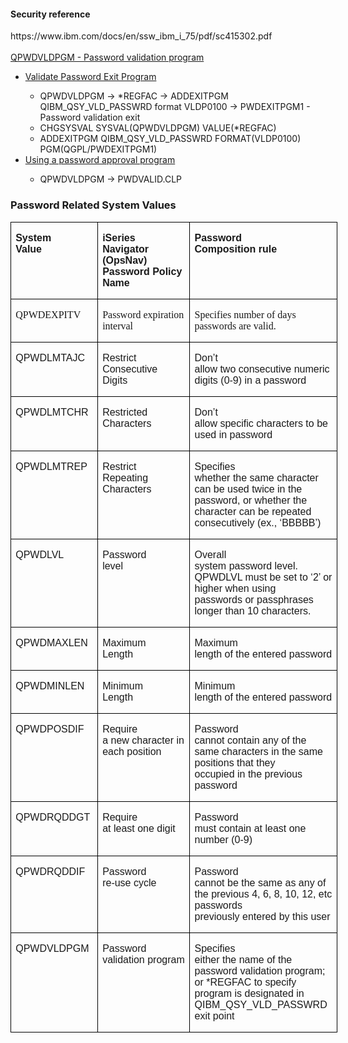<h4>Security reference</h4>
https://www.ibm.com/docs/en/ssw_ibm_i_75/pdf/sc415302.pdf<br />
<br >
<a href="https://www.ibm.com/docs/en/i/7.5?topic=ssw_ibm_i_75/apis/xsyvlphr.html">QPWDVLDPGM - Password validation program</a><br />
<ul>
<li><a href="https://www.ibm.com/docs/en/i/7.5?topic=ssw_ibm_i_75/apis/xsyvlphr.html">Validate Password Exit Program</a></li>
<ul>
<li>QPWDVLDPGM -> *REGFAC -> ADDEXITPGM QIBM_QSY_VLD_PASSWRD format VLDP0100 -> PWDEXITPGM1 - Password validation exit</li>
<li>CHGSYSVAL SYSVAL(QPWDVLDPGM) VALUE(*REGFAC)</li>
<li>ADDEXITPGM QIBM_QSY_VLD_PASSWRD FORMAT(VLDP0100) PGM(QGPL/PWDEXITPGM1)</li>
</ul>
<li><a href="https://www.ibm.com/docs/en/i/7.3?topic=qpwdvldpgm-using-password-approval-program">Using a password approval program</a></li>
<ul>
<li>QPWDVLDPGM -> PWDVALID.CLP</li>
</ul>
</ul>
</ul>

<h3>Password Related System Values</h3>
<table class="MsoNormalTable" border="0" cellspacing="0" cellpadding="0" width="523" style="width:5.45in;border-collapse:collapse;mso-yfti-tbllook:1184;mso-padding-alt:
 0in 0in 0in 0in"></p>
<tr style="mso-yfti-irow:0">
<td width="124" nowrap valign="top" style="width:92.7pt;border:solid windowtext 1.0pt;
  padding:0in 5.4pt 0in 5.4pt"></p>
<p class="MsoNormal" style="margin-bottom:0in;margin-bottom:.0001pt;line-height:
  normal"><b><span style='font-family:Arial;mso-fareast-font-family:"Times New Roman"'>System<br />
  Value </span></b><span style='font-family:"Times New Roman";mso-fareast-font-family:
  "Times New Roman"'></p>
<p></span></p>
</td>
<td width="172" valign="top" style="width:128.75pt;border:solid windowtext 1.0pt;
  border-left:none;padding:0in 5.4pt 0in 5.4pt"></p>
<p class="MsoNormal" style="margin-bottom:0in;margin-bottom:.0001pt;line-height:
  normal"><b><span style='font-family:Arial;mso-fareast-font-family:"Times New Roman"'>iSeries<br />
  Navigator (<span class="SpellE">OpsNav</span>) Password Policy Name</span></b><span style='font-family:"Times New Roman";mso-fareast-font-family:"Times New Roman"'></p>
<p></span></p>
</td>
<td width="228" valign="top" style="width:170.95pt;border:solid windowtext 1.0pt;
  border-left:none;padding:0in 5.4pt 0in 5.4pt"></p>
<p class="MsoNormal" style="margin-bottom:0in;margin-bottom:.0001pt;line-height:
  normal"><b><span style='font-family:Arial;mso-fareast-font-family:"Times New Roman"'>Password<br />
  Composition rule</span></b><span style='font-family:"Times New Roman";
  mso-fareast-font-family:"Times New Roman"'></p>
<p></span></p>
</td>
</tr>
<tr style="mso-yfti-irow:1;height:37.25pt">
<td width="124" nowrap valign="top" style="width:92.7pt;border:solid windowtext 1.0pt;
  border-top:none;padding:0in 5.4pt 0in 5.4pt;height:37.25pt"></p>
<p class="MsoNormal" style="margin-bottom:0in;margin-bottom:.0001pt;line-height:
  normal"><span style='font-family:"Times New Roman";mso-fareast-font-family:
  "Times New Roman"'>QPWDEXPITV</p>
<p></span></p>
</td>
<td width="172" valign="top" style="width:128.75pt;border-top:none;border-left:
  none;border-bottom:solid windowtext 1.0pt;border-right:solid windowtext 1.0pt;
  padding:0in 5.4pt 0in 5.4pt;height:37.25pt"></p>
<p class="MsoNormal" style="margin-bottom:0in;margin-bottom:.0001pt;line-height:
  normal"><span style='font-family:"Times New Roman";mso-fareast-font-family:
  "Times New Roman"'>Password expiration interval</p>
<p></span></p>
</td>
<td width="228" valign="top" style="width:170.95pt;border-top:none;border-left:
  none;border-bottom:solid windowtext 1.0pt;border-right:solid windowtext 1.0pt;
  padding:0in 5.4pt 0in 5.4pt;height:37.25pt"></p>
<p class="MsoNormal" style="margin-bottom:0in;margin-bottom:.0001pt;line-height:
  normal"><span style='font-family:"Times New Roman";mso-fareast-font-family:
  "Times New Roman"'>Specifies number of days passwords are valid.</p>
<p></span></p>
</td>
</tr>
<tr style="mso-yfti-irow:2">
<td width="124" nowrap valign="top" style="width:92.7pt;border:solid windowtext 1.0pt;
  border-top:none;padding:0in 5.4pt 0in 5.4pt"></p>
<p class="MsoNormal" style="margin-bottom:0in;margin-bottom:.0001pt;line-height:
  normal"><span style='font-family:Arial;mso-fareast-font-family:"Times New Roman"'>QPWDLMTAJC</span><span style='font-family:"Times New Roman";mso-fareast-font-family:"Times New Roman"'></p>
<p></span></p>
</td>
<td width="172" valign="top" style="width:128.75pt;border-top:none;border-left:
  none;border-bottom:solid windowtext 1.0pt;border-right:solid windowtext 1.0pt;
  padding:0in 5.4pt 0in 5.4pt"></p>
<p class="MsoNormal" style="margin-bottom:0in;margin-bottom:.0001pt;line-height:
  normal"><span style='font-family:Arial;mso-fareast-font-family:"Times New Roman"'>Restrict<br />
  Consecutive Digits</span><span style='font-family:"Times New Roman";
  mso-fareast-font-family:"Times New Roman"'></p>
<p></span></p>
</td>
<td width="228" valign="top" style="width:170.95pt;border-top:none;border-left:
  none;border-bottom:solid windowtext 1.0pt;border-right:solid windowtext 1.0pt;
  padding:0in 5.4pt 0in 5.4pt"></p>
<p class="MsoNormal" style="margin-bottom:0in;margin-bottom:.0001pt;line-height:
  normal"><span style='font-family:Arial;mso-fareast-font-family:"Times New Roman"'>Don&#8217;t<br />
  allow two consecutive numeric digits (0-9) in a password</span><span style='font-family:"Times New Roman";mso-fareast-font-family:"Times New Roman"'></p>
<p></span></p>
</td>
</tr>
<tr style="mso-yfti-irow:3">
<td width="124" valign="top" style="width:92.7pt;border:solid windowtext 1.0pt;
  border-top:none;padding:0in 5.4pt 0in 5.4pt"></p>
<p class="MsoNormal" style="margin-bottom:0in;margin-bottom:.0001pt;line-height:
  normal"><span style='font-family:Arial;mso-fareast-font-family:"Times New Roman"'>QPWDLMTCHR</span><span style='font-family:"Times New Roman";mso-fareast-font-family:"Times New Roman"'></p>
<p></span></p>
</td>
<td width="172" valign="top" style="width:128.75pt;border-top:none;border-left:
  none;border-bottom:solid windowtext 1.0pt;border-right:solid windowtext 1.0pt;
  padding:0in 5.4pt 0in 5.4pt"></p>
<p class="MsoNormal" style="margin-bottom:0in;margin-bottom:.0001pt;line-height:
  normal"><span style='font-family:Arial;mso-fareast-font-family:"Times New Roman"'>Restricted<br />
  Characters</span><span style='font-family:"Times New Roman";mso-fareast-font-family:
  "Times New Roman"'></p>
<p></span></p>
</td>
<td width="228" valign="top" style="width:170.95pt;border-top:none;border-left:
  none;border-bottom:solid windowtext 1.0pt;border-right:solid windowtext 1.0pt;
  padding:0in 5.4pt 0in 5.4pt"></p>
<p class="MsoNormal" style="margin-bottom:0in;margin-bottom:.0001pt;line-height:
  normal"><span style='font-family:Arial;mso-fareast-font-family:"Times New Roman"'>Don&#8217;t<br />
  allow specific characters to be used in password</span><span style='font-family:"Times New Roman";mso-fareast-font-family:"Times New Roman"'></p>
<p></span></p>
</td>
</tr>
<tr style="mso-yfti-irow:4;height:95.75pt">
<td width="124" valign="top" style="width:92.7pt;border:solid windowtext 1.0pt;
  border-top:none;padding:0in 5.4pt 0in 5.4pt;height:95.75pt"></p>
<p class="MsoNormal" style="margin-bottom:0in;margin-bottom:.0001pt;line-height:
  normal"><span style='font-family:Arial;mso-fareast-font-family:"Times New Roman"'>QPWDLMTREP</span><span style='font-family:"Times New Roman";mso-fareast-font-family:"Times New Roman"'></p>
<p></span></p>
</td>
<td width="172" valign="top" style="width:128.75pt;border-top:none;border-left:
  none;border-bottom:solid windowtext 1.0pt;border-right:solid windowtext 1.0pt;
  padding:0in 5.4pt 0in 5.4pt;height:95.75pt"></p>
<p class="MsoNormal" style="margin-bottom:0in;margin-bottom:.0001pt;line-height:
  normal"><span style='font-family:Arial;mso-fareast-font-family:"Times New Roman"'>Restrict<br />
  Repeating Characters</span><span style='font-family:"Times New Roman";
  mso-fareast-font-family:"Times New Roman"'></p>
<p></span></p>
</td>
<td width="228" valign="top" style="width:170.95pt;border-top:none;border-left:
  none;border-bottom:solid windowtext 1.0pt;border-right:solid windowtext 1.0pt;
  padding:0in 5.4pt 0in 5.4pt;height:95.75pt"></p>
<p class="MsoNormal" style="margin-bottom:0in;margin-bottom:.0001pt;line-height:
  normal"><span style='font-family:Arial;mso-fareast-font-family:"Times New Roman"'>Specifies<br />
  whether the same character can be used twice in the password, or whether the<br />
  character can be repeated consecutively (ex., &#8216;BBBBB&#8217;)</span><span style='font-family:"Times New Roman";mso-fareast-font-family:"Times New Roman"'></p>
<p></span></p>
</td>
</tr>
<tr style="mso-yfti-irow:5">
<td width="124" valign="top" style="width:92.7pt;border:solid windowtext 1.0pt;
  border-top:none;padding:0in 5.4pt 0in 5.4pt"></p>
<p class="MsoNormal" style="margin-bottom:0in;margin-bottom:.0001pt;line-height:
  normal"><span style='font-family:Arial;mso-fareast-font-family:"Times New Roman"'>QPWDLVL</p>
<p></span></p>
</td>
<td width="172" valign="top" style="width:128.75pt;border-top:none;border-left:
  none;border-bottom:solid windowtext 1.0pt;border-right:solid windowtext 1.0pt;
  padding:0in 5.4pt 0in 5.4pt"></p>
<p class="MsoNormal" style="margin-bottom:0in;margin-bottom:.0001pt;line-height:
  normal"><span style='font-family:Arial;mso-fareast-font-family:"Times New Roman"'>Password<br />
  level</p>
<p></span></p>
</td>
<td width="228" valign="top" style="width:170.95pt;border-top:none;border-left:
  none;border-bottom:solid windowtext 1.0pt;border-right:solid windowtext 1.0pt;
  padding:0in 5.4pt 0in 5.4pt"></p>
<p class="MsoNormal" style="margin-bottom:0in;margin-bottom:.0001pt;line-height:
  normal"><span style='font-family:Arial;mso-fareast-font-family:"Times New Roman"'>Overall<br />
  system password level. QPWDLVL must be set to ‘2’ or higher when using<br />
  passwords or <span class="SpellE">passphrases</span> longer than 10 characters.</p>
<p></span></p>
</td>
</tr>
<tr style="mso-yfti-irow:6">
<td width="124" valign="top" style="width:92.7pt;border:solid windowtext 1.0pt;
  border-top:none;padding:0in 5.4pt 0in 5.4pt"></p>
<p class="MsoNormal" style="margin-bottom:0in;margin-bottom:.0001pt;line-height:
  normal"><span style='font-family:Arial;mso-fareast-font-family:"Times New Roman"'>QPWDMAXLEN</span><span style='font-family:"Times New Roman";mso-fareast-font-family:"Times New Roman"'></p>
<p></span></p>
</td>
<td width="172" valign="top" style="width:128.75pt;border-top:none;border-left:
  none;border-bottom:solid windowtext 1.0pt;border-right:solid windowtext 1.0pt;
  padding:0in 5.4pt 0in 5.4pt"></p>
<p class="MsoNormal" style="margin-bottom:0in;margin-bottom:.0001pt;line-height:
  normal"><span style='font-family:Arial;mso-fareast-font-family:"Times New Roman"'>Maximum<br />
  Length </span><span style='font-family:"Times New Roman";mso-fareast-font-family:
  "Times New Roman"'></p>
<p></span></p>
</td>
<td width="228" valign="top" style="width:170.95pt;border-top:none;border-left:
  none;border-bottom:solid windowtext 1.0pt;border-right:solid windowtext 1.0pt;
  padding:0in 5.4pt 0in 5.4pt"></p>
<p class="MsoNormal" style="margin-bottom:0in;margin-bottom:.0001pt;line-height:
  normal"><span style='font-family:Arial;mso-fareast-font-family:"Times New Roman"'>Maximum<br />
  length of the entered password </span><span style='font-family:"Times New Roman";
  mso-fareast-font-family:"Times New Roman"'></p>
<p></span></p>
</td>
</tr>
<tr style="mso-yfti-irow:7">
<td width="124" valign="top" style="width:92.7pt;border:solid windowtext 1.0pt;
  border-top:none;padding:0in 5.4pt 0in 5.4pt"></p>
<p class="MsoNormal" style="margin-bottom:0in;margin-bottom:.0001pt;line-height:
  normal"><span style='font-family:Arial;mso-fareast-font-family:"Times New Roman"'>QPWDMINLEN</span><span style='font-family:"Times New Roman";mso-fareast-font-family:"Times New Roman"'></p>
<p></span></p>
</td>
<td width="172" valign="top" style="width:128.75pt;border-top:none;border-left:
  none;border-bottom:solid windowtext 1.0pt;border-right:solid windowtext 1.0pt;
  padding:0in 5.4pt 0in 5.4pt"></p>
<p class="MsoNormal" style="margin-bottom:0in;margin-bottom:.0001pt;line-height:
  normal"><span style='font-family:Arial;mso-fareast-font-family:"Times New Roman"'>Minimum<br />
  Length </span><span style='font-family:"Times New Roman";mso-fareast-font-family:
  "Times New Roman"'></p>
<p></span></p>
</td>
<td width="228" valign="top" style="width:170.95pt;border-top:none;border-left:
  none;border-bottom:solid windowtext 1.0pt;border-right:solid windowtext 1.0pt;
  padding:0in 5.4pt 0in 5.4pt"></p>
<p class="MsoNormal" style="margin-bottom:0in;margin-bottom:.0001pt;line-height:
  normal"><span style='font-family:Arial;mso-fareast-font-family:"Times New Roman"'>Minimum<br />
  length of the entered password </span><span style='font-family:"Times New Roman";
  mso-fareast-font-family:"Times New Roman"'></p>
<p></span></p>
</td>
</tr>
<tr style="mso-yfti-irow:8">
<td width="124" valign="top" style="width:92.7pt;border:solid windowtext 1.0pt;
  border-top:none;padding:0in 5.4pt 0in 5.4pt"></p>
<p class="MsoNormal" style="margin-bottom:0in;margin-bottom:.0001pt;line-height:
  normal"><span style='font-family:Arial;mso-fareast-font-family:"Times New Roman"'>QPWDPOSDIF</span><span style='font-family:"Times New Roman";mso-fareast-font-family:"Times New Roman"'></p>
<p></span></p>
</td>
<td width="172" valign="top" style="width:128.75pt;border-top:none;border-left:
  none;border-bottom:solid windowtext 1.0pt;border-right:solid windowtext 1.0pt;
  padding:0in 5.4pt 0in 5.4pt"></p>
<p class="MsoNormal" style="margin-bottom:0in;margin-bottom:.0001pt;line-height:
  normal"><span style='font-family:Arial;mso-fareast-font-family:"Times New Roman"'>Require<br />
  a new character in each position</span><span style='font-family:"Times New Roman";
  mso-fareast-font-family:"Times New Roman"'></p>
<p></span></p>
</td>
<td width="228" valign="top" style="width:170.95pt;border-top:none;border-left:
  none;border-bottom:solid windowtext 1.0pt;border-right:solid windowtext 1.0pt;
  padding:0in 5.4pt 0in 5.4pt"></p>
<p class="MsoNormal" style="margin-bottom:0in;margin-bottom:.0001pt;line-height:
  normal"><span style='font-family:Arial;mso-fareast-font-family:"Times New Roman"'>Password<br />
  cannot contain any of the same characters in the same positions that they<br />
  occupied in the previous password</span><span style='font-family:"Times New Roman";
  mso-fareast-font-family:"Times New Roman"'></p>
<p></span></p>
</td>
</tr>
<tr style="mso-yfti-irow:9;height:52.1pt">
<td width="124" valign="top" style="width:92.7pt;border:solid windowtext 1.0pt;
  border-top:none;padding:0in 5.4pt 0in 5.4pt;height:52.1pt"></p>
<p class="MsoNormal" style="margin-bottom:0in;margin-bottom:.0001pt;line-height:
  normal"><span style='font-family:Arial;mso-fareast-font-family:"Times New Roman"'>QPWDRQDDGT</span><span style='font-family:"Times New Roman";mso-fareast-font-family:"Times New Roman"'></p>
<p></span></p>
</td>
<td width="172" valign="top" style="width:128.75pt;border-top:none;border-left:
  none;border-bottom:solid windowtext 1.0pt;border-right:solid windowtext 1.0pt;
  padding:0in 5.4pt 0in 5.4pt;height:52.1pt"></p>
<p class="MsoNormal" style="margin-bottom:0in;margin-bottom:.0001pt;line-height:
  normal"><span style='font-family:Arial;mso-fareast-font-family:"Times New Roman"'>Require<br />
  at least one digit</span><span style='font-family:"Times New Roman";
  mso-fareast-font-family:"Times New Roman"'></p>
<p></span></p>
</td>
<td width="228" valign="top" style="width:170.95pt;border-top:none;border-left:
  none;border-bottom:solid windowtext 1.0pt;border-right:solid windowtext 1.0pt;
  padding:0in 5.4pt 0in 5.4pt;height:52.1pt"></p>
<p class="MsoNormal" style="margin-bottom:0in;margin-bottom:.0001pt;line-height:
  normal"><span style='font-family:Arial;mso-fareast-font-family:"Times New Roman"'>Password<br />
  must contain at least one number (0-9)</span><span style='font-family:"Times New Roman";
  mso-fareast-font-family:"Times New Roman"'></p>
<p></span></p>
</td>
</tr>
<tr style="mso-yfti-irow:10;height:52.1pt">
<td width="124" valign="top" style="width:92.7pt;border:solid windowtext 1.0pt;
  border-top:none;padding:0in 5.4pt 0in 5.4pt;height:52.1pt"></p>
<p class="MsoNormal" style="margin-bottom:0in;margin-bottom:.0001pt;line-height:
  normal"><span style='font-family:Arial;mso-fareast-font-family:"Times New Roman"'>QPWDRQDDIF</span><span style='font-family:"Times New Roman";mso-fareast-font-family:"Times New Roman"'></p>
<p></span></p>
</td>
<td width="172" valign="top" style="width:128.75pt;border-top:none;border-left:
  none;border-bottom:solid windowtext 1.0pt;border-right:solid windowtext 1.0pt;
  padding:0in 5.4pt 0in 5.4pt;height:52.1pt"></p>
<p class="MsoNormal" style="margin-bottom:0in;margin-bottom:.0001pt;line-height:
  normal"><span style='font-family:Arial;mso-fareast-font-family:"Times New Roman"'>Password<br />
  re-use cycle</span><span style='font-family:"Times New Roman";mso-fareast-font-family:
  "Times New Roman"'></p>
<p></span></p>
</td>
<td width="228" valign="top" style="width:170.95pt;border-top:none;border-left:
  none;border-bottom:solid windowtext 1.0pt;border-right:solid windowtext 1.0pt;
  padding:0in 5.4pt 0in 5.4pt;height:52.1pt"></p>
<p class="MsoNormal" style="margin-bottom:0in;margin-bottom:.0001pt;line-height:
  normal"><span style='font-family:Arial;mso-fareast-font-family:"Times New Roman"'>Password<br />
  cannot be the same as any of the previous 4, 6, 8, 10, 12, etc passwords<br />
  previously entered by this user</span><span style='font-family:"Times New Roman";
  mso-fareast-font-family:"Times New Roman"'></p>
<p></span></p>
</td>
</tr>
<tr style="mso-yfti-irow:11;mso-yfti-lastrow:yes;page-break-inside:avoid">
<td width="124" valign="top" style="width:92.7pt;border:solid windowtext 1.0pt;
  border-top:none;mso-border-top-alt:solid windowtext 1.0pt;padding:0in 5.4pt 0in 5.4pt"></p>
<p class="MsoNormal" style="margin-bottom:0in;margin-bottom:.0001pt;line-height:
  normal"><span style='font-family:Arial;mso-fareast-font-family:"Times New Roman"'>QPWDVLDPGM</p>
<p></span></p>
</td>
<td width="172" valign="top" style="width:128.75pt;border-top:none;border-left:
  none;border-bottom:solid windowtext 1.0pt;border-right:solid windowtext 1.0pt;
  mso-border-top-alt:solid windowtext 1.0pt;padding:0in 5.4pt 0in 5.4pt"></p>
<p class="MsoNormal" style="margin-bottom:0in;margin-bottom:.0001pt;line-height:
  normal"><span style='font-family:Arial;mso-fareast-font-family:"Times New Roman"'>Password<br />
  validation program</p>
<p></span></p>
</td>
<td width="228" valign="top" style="width:170.95pt;border-top:none;border-left:
  none;border-bottom:solid windowtext 1.0pt;border-right:solid windowtext 1.0pt;
  mso-border-top-alt:solid windowtext 1.0pt;padding:0in 5.4pt 0in 5.4pt"></p>
<p class="MsoNormal" style="margin-bottom:0in;margin-bottom:.0001pt;line-height:
  normal"><span style='font-family:Arial;mso-fareast-font-family:"Times New Roman"'>Specifies<br />
  either the name of the password validation program; or *REGFAC to specify<br />
  program is designated in QIBM_QSY_VLD_PASSWRD exit point</p>
<p></span></p>
</td>
</tr>
</table>

